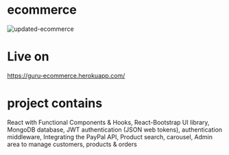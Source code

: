 
# ecommerce


![updated-ecommerce](https://user-images.githubusercontent.com/59472229/145772405-50e1ef0f-2095-42c3-bd1a-a1523b5749e6.jpg)



# Live on
https://guru-ecommerce.herokuapp.com/


# project contains

 React with Functional Components & Hooks,
 React-Bootstrap UI library,
 MongoDB database,
 JWT authentication (JSON web tokens),
 authentication middleware,
Integrating the PayPal API,
 Product search, carousel,
 Admin area to manage customers, products & orders



